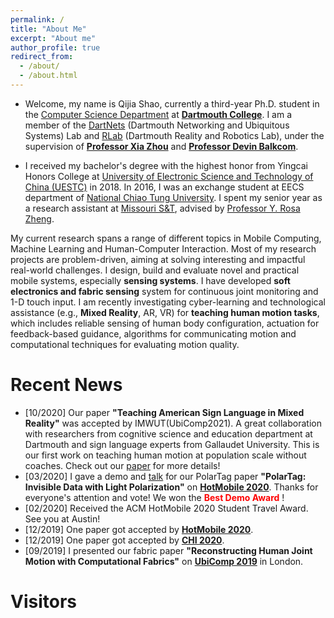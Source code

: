 ```yaml
---
permalink: /
title: "About Me"
excerpt: "About me"
author_profile: true
redirect_from: 
  - /about/
  - /about.html
---
```

* Welcome, my name is Qijia Shao,  currently a third-year Ph.D. student in the [Computer Science Department](https://web.cs.dartmouth.edu/) at [**Dartmouth College**](https://home.dartmouth.edu/). I am a member of the [DartNets](http://dartnets.cs.dartmouth.edu/) (Dartmouth Networking and Ubiquitous Systems) Lab and [RLab](https://rlab.cs.dartmouth.edu/home/) (Dartmouth Reality and Robotics Lab), under the supervision of [**Professor Xia Zhou**](https://www.cs.dartmouth.edu/~xia/) and [**Professor Devin Balkcom**](https://rlab.cs.dartmouth.edu/devin/).

* I received my bachelor's degree with the highest honor from Yingcai Honors College at [University of Electronic Science and Technology of China (UESTC)](https://en.uestc.edu.cn/) in 2018. In 2016, I was an exchange student at EECS department of [National Chiao Tung University](https://www.nctu.edu.tw/en).  I spent my senior year as a research assistant at [Missouri S&T](https://www.mst.edu/), advised by [Professor Y. Rosa Zheng](https://www.lehigh.edu/~yrz218/).

<!-- * During my undergraduate study, I focused more on optimization and statistical signal processing in wireless communication. I am lucky to have been working at National Key Laboratory of Science and Technology on Communication, advised by [Professor Jun Wang](https://scholar.google.com.hk/citations?user=bOK-froAAAAJ&hl=zh-CN) and at Center for Real-time Adaptive Signal Processing, advised by [Professor Y. Rosa Zheng](https://www.lehigh.edu/~yrz218/) -->
<!-- * During my undergraduate study, I am lucky to have been working at Center for Real-time Adaptive Signal Processing, advised by [Professor Y. Rosa Zheng](https://www.lehigh.edu/~yrz218/) -->
                                                                                                                                                                                                                    
My current research spans a range of different topics in Mobile Computing, Machine Learning and Human-Computer Interaction. Most of my research projects are problem-driven, aiming at solving interesting and impactful real-world challenges. I design, build and evaluate novel and practical mobile systems, especially **sensing systems**. I have developed **soft electronics and fabric sensing** system for continuous joint monitoring and 1-D touch input. I am recently investigating cyber-learning and technological assistance (e.g., **Mixed Reality**, AR, VR) for **teaching human motion tasks**, which includes reliable sensing of human body configuration, actuation for feedback-based guidance, algorithms for communicating motion and computational techniques for evaluating motion quality.

<!-- **I am actively seeking for a research intern position for summer 2021. Please ** -->

Recent News
======
* [10/2020] Our paper **"Teaching American Sign Language in Mixed Reality"** was accepted by IMWUT(UbiComp2021). A great collaboration with researchers from cognitive science and education department at Dartmouth and sign language experts from Gallaudet University. This is our first work on teaching human motion at population scale without coaches. Check out our [paper](https://doi.org/10.1145/3432211) for more details!
* [03/2020] I gave a demo and [talk](https://www.youtube.com/watch?v=lHfvueWdjJQ&t=6s) for our PolarTag paper **"PolarTag: Invisible Data with Light Polarization"** on **[HotMobile 2020](http://www.hotmobile.org/2020/)**. Thanks for everyone's attention and vote! We won the <span style="color:red"> **Best Demo Award** </span>!
* [02/2020] Received the ACM HotMobile 2020 Student Travel Award. See you at Austin!
* [12/2019] One paper got accepted by **[HotMobile 2020](http://www.hotmobile.org/2020/)**.
* [12/2019] One paper got accepted by **[CHI 2020](https://chi2020.acm.org/)**.
* [09/2019] I presented our fabric paper **"Reconstructing Human Joint Motion with Computational Fabrics"** on **[UbiComp 2019](http://ubicomp.org/ubicomp2019/)** in London.




Visitors
=======
<script type='text/javascript' id='clustrmaps' src='//cdn.clustrmaps.com/map_v2.js?cl=080808&w=250&t=n&d=gkUgx_rJxyGnlm9h49vUyEn8lS4ZIy-1rPBbiEUZCKY&co=ffffff&cmo=3acc3a&cmn=ff5353&ct=808080'></script>


